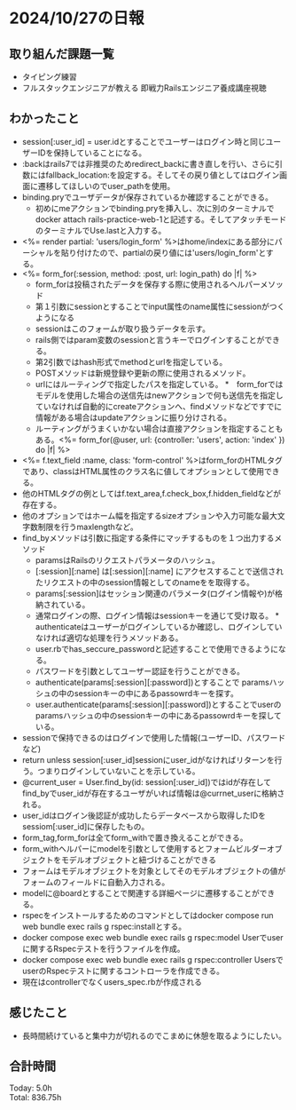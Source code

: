 # 2024/10/27の日報
## 取り組んだ課題一覧
* タイピング練習
* フルスタックエンジニアが教える 即戦力Railsエンジニア養成講座視聴
## わかったこと
* session[:user_id] = user.idとすることでユーザーはログイン時と同じユーザーIDを保持していることになる。
* :backはrails7では非推奨のためredirect_backに書き直しを行い、さらに引数にはfallback_location:を設定する。そしてその戻り値としてはログイン画面に遷移してほしいのでuser_pathを使用。
* binding.pryでユーザデータが保存されているか確認することができる。
  *  初めにmeアクションでbinding.pryを挿入し、次に別のターミナルでdocker attach rails-practice-web-1と記述する。そしてアタッチモードのターミナルでUse.lastと入力する。
* <%= render partial: 'users/login_form' %>はhome/indexにある部分にパーシャルを貼り付けたので、partialの戻り値には'users/login_form'とする。
* <%= form_for(:session, method: :post, url: login_path) do |f| %>
  *  form_forは投稿されたデータを保存する際に使用されるヘルパーメソッド
  *  第１引数にsessionとすることでinput属性のname属性にsessionがつくようになる
  *  sessionはこのフォームが取り扱うデータを示す。
  *  rails側ではparam変数のsessionと言うキーでログインすることができる。
  *  第2引数ではhash形式でmethodとurlを指定している。
  *  POSTメソッドは新規登録や更新の際に使用されるメソッド。
  *  urlにはルーティングで指定したパスを指定している。
*　form_forではモデルを使用した場合の送信先はnewアクションで何も送信先を指定していなければ自動的にcreateアクションへ、findメソッドなどですでに情報がある場合はupdateアクションに振り分けされる。
  *  ルーティングがうまくいかない場合は直接アクションを指定することもある。<%= form_for(@user, url: {controller: 'users', action: 'index' }) do |f| %>
*  <%= f.text_field :name, class: 'form-control' %>はform_forのHTMLタグであり、classはHTML属性のクラス名に値してオプションとして使用できる。
  *  他のHTMLタグの例としてはf.text_area,f.check_box,f.hidden_fieldなどが存在する。  
  *  他のオプションではホーム幅を指定するsizeオプションや入力可能な最大文字数制限を行うmaxlengthなど。
* find_byメソッドは引数に指定する条件にマッチするものを１つ出力するメソッド
  *  paramsはRailsのリクエストパラメータのハッシュ。
  *  [:session][:name] は[:session][:name] にアクセスすることで送信されたリクエストの中のsession情報としてのnameをを取得する。
  *  params[:session]はセッション関連のパラメータ(ログイン情報や)が格納されている。
  *  通常ログインの際、ログイン情報はsessionキーを通じて受け取る。
*　authenticateはユーザーがログインしているか確認し、ログインしていなければ適切な処理を行うメソッドある。
  *  user.rbでhas_seccure_passwordと記述することで使用できるようになる。
  *  パスワードを引数としてユーザー認証を行うことができる。
  *  authenticate(params[:session][:password])とすることで paramsハッシュの中のsessionキーの中にあるpassowrdキーを探す。
  *   user.authenticate(params[:session][:password])とすることでuserのparamsハッシュの中のsessionキーの中にあるpassowrdキーを探している。
* sessionで保持できるのはログインで使用した情報(ユーザーID、パスワードなど)
* return unless session[:user_id]sessionにuser_idがなければリターンを行う。つまりログインしていないことを示している。
* @current_user = User.find_by(id: session[:user_id])ではidが存在してfind_byでuser_idが存在するユーザがいれば情報は@currnet_userに格納される。
*  user_idはログイン後認証が成功したらデータベースから取得したIDをsessiom[:user_id]に保存したもの。
*  form_tag,form_forは全てform_withで置き換えることができる。
*  form_withヘルパーにmodelを引数として使用するとフォームビルダーオブジェクトをモデルオブジェクトと紐づけることができる
 *  フォームはモデルオブジェクトを対象としてそのモデルオブジェクトの値がフォームのフィールドに自動入力される。
 *  modelに@boardとすることで関連する詳細ページに遷移することができる。
* rspecをインストールするためのコマンドとしてはdocker compose run web bundle exec rails g rspec:installとする。
*  docker compose exec web bundle exec rails g rspec:model Userでuserに関するRspecテストを行うファイルを作成。
*  docker compose exec web bundle exec rails g rspec:controller UsersでuserのRspecテストに関するコントローラを作成できる。
 * 現在はcontrollerでなくusers_spec.rbが作成される         
## 感じたこと
* 長時間続けていると集中力が切れるのでこまめに休憩を取るようにしたい。
## 合計時間  
Today: 5.0h<br>
Total: 836.75h
